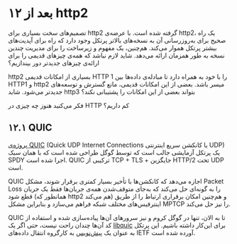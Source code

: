 # ۱۲ بعد از http2

تصمیم‌های سخت بسیاری برای http2 گرفته شده است. با عرضه‌ی http2، یک راه صحیح برای به‌روز‌رسانی آن به نسخه‌های بالاتر پرتکل وجود دارد که راه برای آپدیت‌های بیشتر پرتکل هموار می‌کند. هم‌چنین، یک مفهوم و زیرساخت را برای مدیریت چندین نسخه به طور همزمان ارائه می‌دهد. شاید لازم نباشد که همه‌ی چیزهای قدیمی را برای ارائه‌ی چیزهای جدیدتر دور بیندازیم؟

http2 بسیاری از امکانات قدیمی HTTP 1 را با خود به همراه دارد تا مبادله‌ی داده‌ها بین HTTP1 و http2 میسر باشد. بعضی از این امکانات قدیمی، مانع گسترش و توسعه‌های جدیدتر می‌شود. شاید http3 بتواند بعضی از این امکانات را پشتیبانی نکند؟

فکر می‌کنید هنوز چه چیزی در HTTP کم داریم؟

## ۱۲.۱ QUIC

[پروژه‌ی QUIC](https://www.chromium.org/quic) \(Quick UDP Internet Connections یا کانکشن سریع اینترنتی UDP\) یک پرتکل آزمایشی جالب است که توسط گوگل طراحی شده است که با همان سبک SPDY اجرا شده است. QUIC ترکیبی از TCP + TLS + جایگزین HTTP/2 تحت UDP است.

QUIC اجازه می‌دهد که کانکشن‌ها با تأخیر بسیار کمتری برقرار شوند، مشکل Packet Loss را به گونه‌ای حل می‌کند که به‌جای متوقف‌شدن همه‌ی جریان‌ها فقط یک جریان قطع شود \(همانطور که http2 هم می‌کند\) و هم‌چنین امکان برقراری ارتباط را از طریق اینترفیس‌های مختلف شبکه فراهم می‌سازد و بنابراین مشکل MPTCP را نیز حل می‌کند.

QUIC تا به الان، تنها در گوگل کروم و نیز سرورهای آن‌ها پیاده‌سازی شده و استفاده از کد آن‌ها چندان راحت نیست، حتی اگر یک [libquic](https://github.com/devsisters/libquic) برای این‌کار داشته باشیم. این پرتکل به عنوان یک [پیش‌نویس](https://tools.ietf.org/html/draft-tsvwg-quic-protocol-01) به کارگروه انتقال داده‌های IETF آورده شده است.

